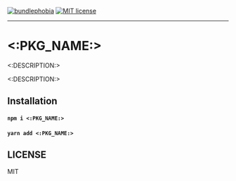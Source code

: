 [![bundlephobia](https://img.shields.io/bundlephobia/minzip/<:PKG_NAME:>?style=plastic)](https://bundlephobia.com/result?p=<:PKG_NAME:>)
[![MIT license](https://img.shields.io/badge/License-MIT-blue.svg)](https://jaredlunde.mit-license.org/)

---

# <:PKG_NAME:>
<:DESCRIPTION:>

<:DESCRIPTION:>

## Installation

#### `npm i <:PKG_NAME:>`

#### `yarn add <:PKG_NAME:>`

## LICENSE

MIT
